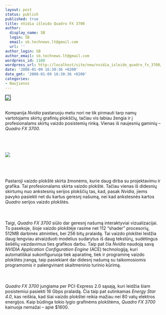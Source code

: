 ```yaml
---
layout: post
status: publish
published: true
title: nVidia išleido Quadro FX 3700
author:
  display_name: SB
  login: SB
  email: sb.technews.lt@gmail.com
  url: ''
author_login: SB
author_email: sb.technews.lt@gmail.com
wordpress_id: 1108
wordpress_url: http://localhost/site/new/nvidia_isleido_quadro_fx_3700/
date: '2008-01-09 16:30:36 +0200'
date_gmt: '2008-01-09 16:30:36 +0200'
categories:
- Naujienos
---
```

<div class="imgright"><img src="http://tbn0.google.com/images?q=tbn:jsznWNIIsVMLzM:http://www.beyond3d.com/images/reviews/quadrofx5600/logo.jpg" border="1"></div>
<p><br>Kompanija <i>Nvidia</i> pastaruoju metu nori ne tik pirmauti tarp namų vartotojams skirtų grafinių plokščių, tačiau vis labiau žengia ir į profesionalams skirtų vaizdo posistemių rinką. Vienas iš naujesnių gaminių – <i>Quadro FX 3700</i>.<br />
<br><br />
<br><br><img src="http://www.technews.lt/upl/Failai/Quadro_FX_3700_3qtr.jpg"><br><br />
<br><br />
<br>Pastaroji vaizdo plokštė skirta žmonėms, kurie daug dirba su projektavimu ir grafika. Tai profesionalams skirta vaizdo plokštė. Tačiau vienas iš didesnių skirtumų nuo ankstesnių serijos plokščių tas, kad, pasak <i>Nvidia</i>, jiems pavyko pasiekti net du kartus geresnį našumą, nei kad ankstesnės kartos <i>Quadro</i> serijos vaizdo plokštės.<br />
<br><br />
<br>Taigi, <i>Quadro FX 3700</i> siūlo dar geresnį našumą interaktyviai vizualizacijai. To pasekoje, šioje vaizdo plokštėje rasime net 112 “shader” procesorių, 512MB darbinės atminties, bei 256 bitų pralaidą. Tai vaizdo plokštei leidžia daug lengviau atvaizduoti modelius sudarytus iš daug tekstūrų, sudėtingus šešėlių vaizdavimus ties grafikos darbu. Taip pat čia <i>Nvidia</i> naudoją savą <i>NVIDIA Application Configuration Engine</i> (ACE) technologiją, kuri automatiškai sukonfiguruoja tiek aparatinę, tiek ir programinę vaizdo plokštės įrangą, taip pasiekiant dar didesnį našumą su taikomosiomis programomis ir palengvinant skaitmeninio turinio kūrimą.<br />
<br><br />
<br><i>Quadro FX 3700</i> jungiama per PCI-Express 2.0 sąsają, kuri leidžia šiam posistemiui pasiekti 16 Gbps pralaidą. Čia taip pat sutinkamas <i>Energy Star 4.0</i>, kas reiškia, kad šiai vaizdo plokštei reikia mažiau nei 80 vatų elektros energijos. Kaip būdinga tokio lygio grafinėms plokštėms, <i>Quadro FX 3700</i> kainuoja nemažai – apie $1600.<br />
<br></p>
